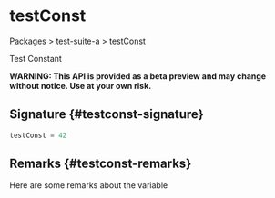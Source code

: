# testConst

[Packages](/) \> [test-suite-a](/test-suite-a/) \> [testConst](/test-suite-a/testconst-variable)

Test Constant

**WARNING: This API is provided as a beta preview and may change without notice. Use at your own risk.**

## Signature {#testconst-signature}

```typescript
testConst = 42
```

## Remarks {#testconst-remarks}

Here are some remarks about the variable
